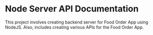 # Node Server API Documentation
This project involves creating backend server for Food Order App using NodeJS. Also, includes creating various APIs for the Food Order App.

